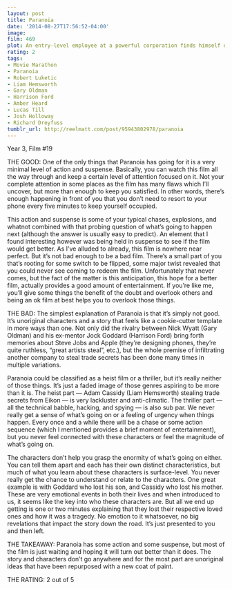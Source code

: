 ```yaml
---
layout: post
title: Paranoia
date: '2014-08-27T17:56:52-04:00'
image: 
film: 469
plot: An entry-level employee at a powerful corporation finds himself occupying a corner office, but at a dangerous price - he must spy on his boss’s old mentor to secure for him a multi-billion dollar advantage.
rating: 2
tags:
- Movie Marathon
- Paranoia
- Robert Luketic
- Liam Hemsworth
- Gary Oldman
- Harrison Ford
- Amber Heard
- Lucas Till
- Josh Holloway
- Richard Dreyfuss
tumblr_url: http://reelmatt.com/post/95943802978/paranoia
---
```


Year 3, Film #19

THE GOOD: One of the only things that Paranoia has going for it is a very minimal level of action and suspense. Basically, you can watch this film all the way through and keep a certain level of attention focused on it. Not your complete attention in some places as the film has many flaws which I’ll uncover, but more than enough to keep you satisfied. In other words, there’s enough happening in front of you that you don’t need to resort to your phone every five minutes to keep yourself occupied.

This action and suspense is some of your typical chases, explosions, and whatnot combined with that probing question of what’s going to happen next (although the answer is usually easy to predict). An element that I found interesting however was being held in suspense to see if the film would get better. As I’ve alluded to already, this film is nowhere near perfect. But it’s not bad enough to be a bad film. There’s a small part of you that’s rooting for some switch to be flipped, some major twist revealed that you could never see coming to redeem the film. Unfortunately that never comes, but the fact of the matter is this anticipation, this hope for a better film, actually provides a good amount of entertainment. If you’re like me, you’ll give some things the benefit of the doubt and overlook others and being an ok film at best helps you to overlook those things.

THE BAD: The simplest explanation of Paranoia is that it’s simply not good. It’s unoriginal characters and a story that feels like a cookie-cutter template in more ways than one. Not only did the rivalry between Nick Wyatt (Gary Oldman) and his ex-mentor Jock Goddard (Harrison Ford) bring forth memories about Steve Jobs and Apple (they’re designing phones, they’re quite ruthless, “great artists steal”, etc.), but the whole premise of infiltrating another company to steal trade secrets has been done many times in multiple variations.

Paranoia could be classified as a heist film or a thriller, but it’s really neither of those things. It’s just a faded image of those genres aspiring to be more than it is. The heist part — Adam Cassidy (Liam Hemsworth) stealing trade secrets from Eikon — is very lackluster and anti-climatic. The thriller part — all the technical babble, hacking, and spying — is also sub par. We never really get a sense of what’s going on or a feeling of urgency when things happen. Every once and a while there will be a chase or some action sequence (which I mentioned provides a brief moment of entertainment), but you never feel connected with these characters or feel the magnitude of what’s going on.

The characters don’t help you grasp the enormity of what’s going on either. You can tell them apart and each has their own distinct characteristics, but much of what you learn about these characters is surface-level. You never really get the chance to understand or relate to the characters. One great example is with Goddard who lost his son, and Cassidy who lost his mother. These are very emotional events in both their lives and when introduced to us, it seems like the key into who these characters are. But all we end up getting is one or two minutes explaining that they lost their respective loved ones and how it was a tragedy. No emotion to it whatsoever, no big revelations that impact the story down the road. It’s just presented to you and then left.

THE TAKEAWAY: Paranoia has some action and some suspense, but most of the film is just waiting and hoping it will turn out better than it does. The story and characters don’t go anywhere and for the most part are unoriginal ideas that have been repurposed with a new coat of paint. 

THE RATING: 2 out of 5
